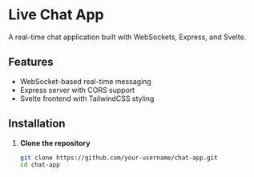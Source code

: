 # Live Chat App

A real-time chat application built with WebSockets, Express, and Svelte.

## Features
- WebSocket-based real-time messaging
- Express server with CORS support
- Svelte frontend with TailwindCSS styling

## Installation

1. **Clone the repository**  
   ```sh
   git clone https://github.com/your-username/chat-app.git
   cd chat-app

